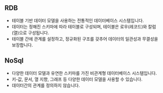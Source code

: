 ## RDB
- 테이블 기반 데이터 모델을 사용하는 전통적인 데이터베이스 시스템입니다.
- 데이터는 정해진 스키마에 따라 테이블로 구성되며, 테이블은 로우(레코드)와 칼럼(열)으로 구성됩니다.
- 테이블 간에 관계를 설정하고, 정규화된 구조를 갖추어 데이터의 일관성과 무결성을 보장합니다.
  
## NoSql
- 다양한 데이터 모델과 유연한 스키마를 가진 비관계형 데이터베이스 시스템입니다.
- 키-값, 문서, 열 지향, 그래프 등 다양한 데이터 모델을 사용할 수 있습니다.
- 데이터간의 관계를 정의하지 않습니다.

